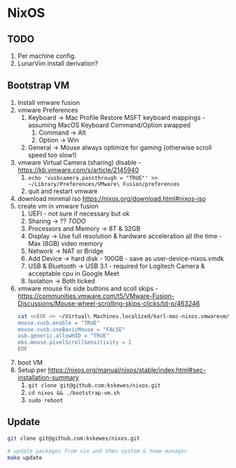 # NixOS

## TODO

1. Per machine config.
1. LunarVim install derivation?

## Bootstrap VM

1. Install vmware fusion
1. vmware Preferences
   1. Keyboard → Mac Profile
      Restore MSFT keyboard mappings - assuming MacOS Keyboard Command/Option swapped
      1. Command → Alt
      1. Option → Win
   1. General → Mouse always optimize for gaming (otherwise scroll speed too slow!)
1. vmware Virtual Camera (sharing) disable - https://kb.vmware.com/s/article/2145940
   1. `echo 'vusbcamera.passthrough = "TRUE"' >>  ~/Library/Preferences/VMware\ Fusion/preferences`
   1. quit and restart vmware
1. download minimal iso https://nixos.org/download.html#nixos-iso
1. create vm in vmware fusion
    1. UEFI - not sure if necessary but ok
    1. Sharing → ?? *TODO*
    1. Processors and Memory → 8T & 32GB
    1. Display → Use full resolution & hardware acceleration all the time - Max (8GB) video memory
    1. Network → NAT or Bridge
    1. Add Device → hard disk - 100GB - save as user-device-nixos.vmdk
    1. USB & Bluetooth → USB 3.1 - required for Logitech Camera & acceptable cpu in Google Meet
    1. Isolation → Both ticked
1. vmware mouse fix side buttons and scoll skips - https://communities.vmware.com/t5/VMware-Fusion-Discussions/Mouse-wheel-scrolling-skips-clicks/td-p/463246
   ```sh
   cat <<EOF >> ~/Virtual\ Machines.localized/karl-mac-nixos.vmwarevm/karl-mac-nixos.vmx
   mouse.vusb.enable = "TRUE"
   mouse.vusb.useBasicMouse = "FALSE"
   usb.generic.allowHID = "TRUE"
   mks.mouse.pixelScrollSensitivity = 1
   EOF
   ```
1. boot VM
1. Setup per https://nixos.org/manual/nixos/stable/index.html#sec-installation-summary
    1. `git clone git@github.com:kskewes/nixos.git`
    1. `cd nixos && ./bootstrap-vm.sh`
    1. `sudo reboot`

## Update

```sh
git clone git@github.com:kskewes/nixos.git

# update packages from nix and then system & home-manager
make update
```
